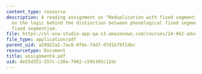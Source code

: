 ```yaml
---
content_type: resource
description: A reading assignment on "Reduplication with fixed segmentism" and problems
  on the logic behind the distinction between phonological fixed segmentism and morphological
  fixed segmentism.
file: https://ol-ocw-studio-app-qa.s3.amazonaws.com/courses/24-962-advanced-phonology-spring-2005/4e55d351557cc20a7982c595305c12dc_assignment4.pdf
file_type: application/pdf
parent_uid: a29922a1-7ac8-0f6e-f4d7-d7d1b79f14bc
resourcetype: Document
title: assignment4.pdf
uid: 4e55d351-557c-c20a-7982-c595305c12dc
---
```

